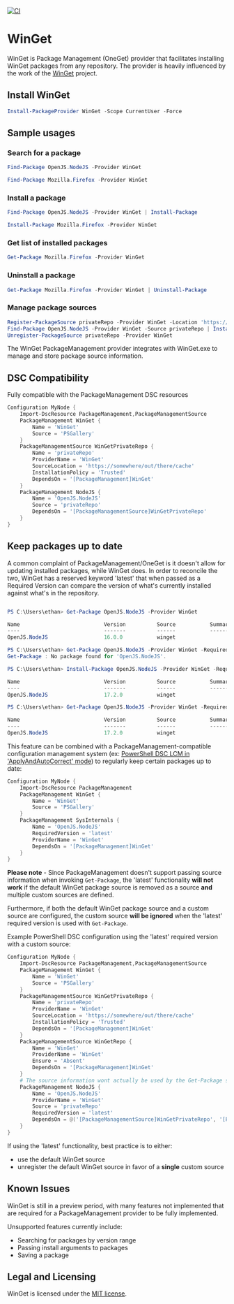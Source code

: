 [![CI](https://github.com/ethanbergstrom/winget/actions/workflows/CI.yml/badge.svg)](https://github.com/ethanbergstrom/winget/actions/workflows/CI.yml)

# WinGet
WinGet is Package Management (OneGet) provider that facilitates installing WinGet packages from any repository. The provider is heavily influenced by the work of the [WinGet](https://github.com/jianyunt/WinGet) project.

## Install WinGet
```PowerShell
Install-PackageProvider WinGet -Scope CurrentUser -Force
```

## Sample usages
### Search for a package
```PowerShell
Find-Package OpenJS.NodeJS -Provider WinGet

Find-Package Mozilla.Firefox -Provider WinGet
```

### Install a package
```PowerShell
Find-Package OpenJS.NodeJS -Provider WinGet | Install-Package

Install-Package Mozilla.Firefox -Provider WinGet
```

### Get list of installed packages
```PowerShell
Get-Package Mozilla.Firefox -Provider WinGet
```

### Uninstall a package
```PowerShell
Get-Package Mozilla.Firefox -Provider WinGet | Uninstall-Package
```

### Manage package sources
```PowerShell
Register-PackageSource privateRepo -Provider WinGet -Location 'https://somewhere/out/there/cache'
Find-Package OpenJS.NodeJS -Provider WinGet -Source privateRepo | Install-Package
Unregister-PackageSource privateRepo -Provider WinGet
```

The WinGet PackageManagement provider integrates with WinGet.exe to manage and store package source information.

## DSC Compatibility
Fully compatible with the PackageManagement DSC resources
```PowerShell
Configuration MyNode {
	Import-DscResource PackageManagement,PackageManagementSource
	PackageManagement WinGet {
		Name = 'WinGet'
		Source = 'PSGallery'
	}
	PackageManagementSource WinGetPrivateRepo {
		Name = 'privateRepo'
		ProviderName = 'WinGet'
		SourceLocation = 'https://somewhere/out/there/cache'
		InstallationPolicy = 'Trusted'
		DependsOn = '[PackageManagement]WinGet'
	}
	PackageManagement NodeJS {
		Name = 'OpenJS.NodeJS'
		Source = 'privateRepo'
		DependsOn = '[PackageManagementSource]WinGetPrivateRepo'
	}
}
```

## Keep packages up to date
A common complaint of PackageManagement/OneGet is it doesn't allow for updating installed packages, while WinGet does.
In order to reconcile the two, WinGet has a reserved keyword 'latest' that when passed as a Required Version can compare the version of what's currently installed against what's in the repository.
```PowerShell

PS C:\Users\ethan> Get-Package OpenJS.NodeJS -Provider WinGet

Name                           Version          Source           Summary
----                           -------          ------           -------
OpenJS.NodeJS                  16.0.0           winget

PS C:\Users\ethan> Get-Package OpenJS.NodeJS -Provider WinGet -RequiredVersion latest
Get-Package : No package found for 'OpenJS.NodeJS'.

PS C:\Users\ethan> Install-Package OpenJS.NodeJS -Provider WinGet -RequiredVersion latest -Force

Name                           Version          Source           Summary
----                           -------          ------           -------
OpenJS.NodeJS                  17.2.0           winget

PS C:\Users\ethan> Get-Package OpenJS.NodeJS -Provider WinGet -RequiredVersion latest

Name                           Version          Source           Summary
----                           -------          ------           -------
OpenJS.NodeJS                  17.2.0           winget

```

This feature can be combined with a PackageManagement-compatible configuration management system (ex: [PowerShell DSC LCM in 'ApplyAndAutoCorrect' mode](https://docs.microsoft.com/en-us/powershell/scripting/dsc/managing-nodes/metaconfig)) to regularly keep certain packages up to date:
```PowerShell
Configuration MyNode {
	Import-DscResource PackageManagement
	PackageManagement WinGet {
		Name = 'WinGet'
		Source = 'PSGallery'
	}
	PackageManagement SysInternals {
		Name = 'OpenJS.NodeJS'
		RequiredVersion = 'latest'
		ProviderName = 'WinGet'
		DependsOn = '[PackageManagement]WinGet'
	}
}
```

**Please note** - Since PackageManagement doesn't support passing source information when invoking `Get-Package`, the 'latest' functionality **will not work** if the default WinGet package source is removed as a source **and** multiple custom sources are defined.

Furthermore, if both the default WinGet package source and a custom source are configured, the custom source **will be ignored** when the 'latest' required version is used with `Get-Package`.

Example PowerShell DSC configuration using the 'latest' required version with a custom source:

```PowerShell
Configuration MyNode {
	Import-DscResource PackageManagement,PackageManagementSource
	PackageManagement WinGet {
		Name = 'WinGet'
		Source = 'PSGallery'
	}
	PackageManagementSource WinGetPrivateRepo {
		Name = 'privateRepo'
		ProviderName = 'WinGet'
		SourceLocation = 'https://somewhere/out/there/cache'
		InstallationPolicy = 'Trusted'
		DependsOn = '[PackageManagement]WinGet'
	}
	PackageManagementSource WinGetRepo {
		Name = 'WinGet'
		ProviderName = 'WinGet'
		Ensure = 'Absent'
		DependsOn = '[PackageManagement]WinGet'
	}
	# The source information wont actually be used by the Get-Package step of the PackageManagement DSC resource check, but it helps make clear to the reader where the package should come from
	PackageManagement NodeJS {
		Name = 'OpenJS.NodeJS'
		ProviderName = 'WinGet'
		Source = 'privateRepo'
		RequiredVersion = 'latest'
		DependsOn = @('[PackageManagementSource]WinGetPrivateRepo', '[PackageManagementSource]WinGetRepo')
	}
}
```

If using the 'latest' functionality, best practice is to either:
* use the default WinGet source
* unregister the default WinGet source in favor of a **single** custom source

## Known Issues
WinGet is still in a preview period, with many features not implemented that are required for a PackageManagement provider to be fully implemented.

Unsupported features currently include:
* Searching for packages by version range
* Passing install arguments to packages
* Saving a package

## Legal and Licensing
WinGet is licensed under the [MIT license](./LICENSE.txt).
